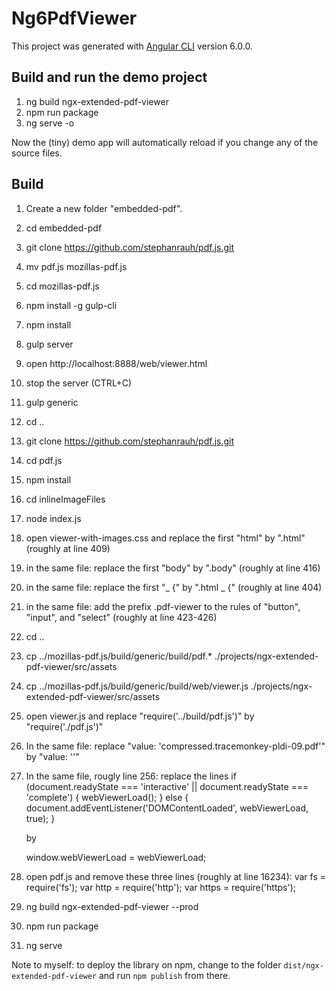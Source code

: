 # Ng6PdfViewer

This project was generated with [Angular CLI](https://github.com/angular/angular-cli) version 6.0.0.

## Build and run the demo project

1.  ng build ngx-extended-pdf-viewer
2.  npm run package
3.  ng serve -o

Now the (tiny) demo app will automatically reload if you change any of the source files.

## Build

1.  Create a new folder "embedded-pdf".
2.  cd embedded-pdf
3.  git clone https://github.com/stephanrauh/pdf.js.git
4.  mv pdf.js mozillas-pdf.js
5.  cd mozillas-pdf.js
6.  npm install -g gulp-cli
7.  npm install
8.  gulp server
9.  open http://localhost:8888/web/viewer.html
10. stop the server (CTRL+C)
11. gulp generic
12. cd ..
13. git clone https://github.com/stephanrauh/pdf.js.git
14. cd pdf.js
15. npm install
16. cd inlineImageFiles
17. node index.js
18. open viewer-with-images.css and replace the first "html" by ".html" (roughly at line 409)
19. in the same file: replace the first "body" by ".body" (roughly at line 416)
20. in the same file: replace the first "_ {" by ".html _ {" (roughly at line 404)
21. in the same file: add the prefix .pdf-viewer to the rules of "button", "input", and "select" (roughly at line 423-426)
22. cd ..
23. cp ../mozillas-pdf.js/build/generic/build/pdf.\* ./projects/ngx-extended-pdf-viewer/src/assets
24. cp ../mozillas-pdf.js/build/generic/build/web/viewer.js ./projects/ngx-extended-pdf-viewer/src/assets
25. open viewer.js and replace "require('../build/pdf.js')" by "require('./pdf.js')"
26. In the same file: replace "value: 'compressed.tracemonkey-pldi-09.pdf'" by "value: ''"
27. In the same file, rougly line 256: replace the lines
    if (document.readyState === 'interactive' || document.readyState === 'complete') {
    webViewerLoad();
    } else {
    document.addEventListener('DOMContentLoaded', webViewerLoad, true);
    }

    by

    window.webViewerLoad = webViewerLoad;

28. open pdf.js and remove these three lines (roughly at line 16234):
    var fs = require('fs');
    var http = require('http');
    var https = require('https');
29. ng build ngx-extended-pdf-viewer --prod
30. npm run package
31. ng serve

Note to myself: to deploy the library on npm, change to the folder `dist/ngx-extended-pdf-viewer` and run `npm publish` from there.
